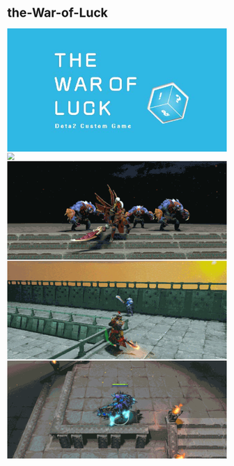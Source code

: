 # the-War-of-Luck
![](https://github.com/Greg000/the-War-of-Luck/raw/master/GIFS/COVER.jpg)
![](https://github.com/Greg000/the-War-of-Luck/raw/master/GIFS/bingnv1.gif)
![](https://github.com/Greg000/the-War-of-Luck/raw/master/GIFS/juntuan1.gif)
![](https://github.com/Greg000/the-War-of-Luck/raw/master/GIFS/huomao1.gif)
![](https://github.com/Greg000/the-War-of-Luck/raw/master/GIFS/dark_form1.gif)
